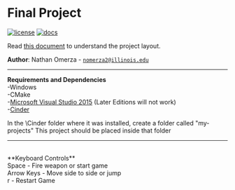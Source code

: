 # Final Project

[![license](https://img.shields.io/badge/license-MIT-green)](LICENSE)
[![docs](https://img.shields.io/badge/docs-yes-brightgreen)](docs/README.md)

Read [this document](https://cliutils.gitlab.io/modern-cmake/chapters/basics/structure.html) to understand the project
layout.

**Author**: Nathan Omerza - [`nomerza2@illinois.edu`](mailto:nomerza2@illinois.edu)

---
**Requirements and Dependencies**
<br>
-Windows
<br>
-CMake
<br>
-[Microsoft Visual Studio 2015](https://my.visualstudio.com/Downloads?q=visual%20studio%202015&wt.mc_id=o%7Emsft%7Evscom%7Eolder-downloads) (Later Editions will not work)
<br>
-[Cinder](https://libcinder.org/download)
<br>

In the \Cinder folder where it was installed, create a folder called "my-projects"
This project should be placed inside that folder
<br>

---
<br>
**Keyboard Controls**
<br>
Space - Fire weapon or start game
<br>
Arrow Keys - Move side to side or jump
<br>
r - Restart Game
